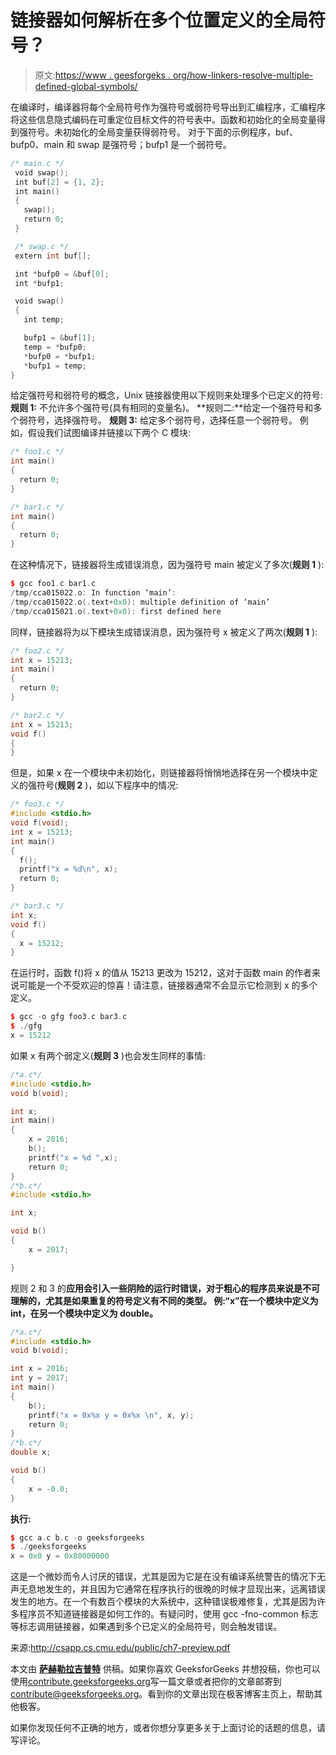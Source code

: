 # 链接器如何解析在多个位置定义的全局符号？

> 原文:[https://www . geesforgeks . org/how-linkers-resolve-multiple-defined-global-symbols/](https://www.geeksforgeeks.org/how-linkers-resolve-multiply-defined-global-symbols/)

在编译时，编译器将每个全局符号作为强符号或弱符号导出到汇编程序，汇编程序将这些信息隐式编码在可重定位目标文件的符号表中。函数和初始化的全局变量得到强符号。未初始化的全局变量获得弱符号。
对于下面的示例程序，buf、bufp0、main 和 swap 是强符号；bufp1 是一个弱符号。

```cpp
/* main.c */
 void swap();
 int buf[2] = {1, 2};
 int main()
 {
   swap();
   return 0;
 }

 /* swap.c */
 extern int buf[];

 int *bufp0 = &buf[0];
 int *bufp1;

 void swap()
 {
   int temp;

   bufp1 = &buf[1];
   temp = *bufp0;
   *bufp0 = *bufp1;
   *bufp1 = temp;
}
```

给定强符号和弱符号的概念，Unix 链接器使用以下规则来处理多个已定义的符号:
**规则 1:** 不允许多个强符号(具有相同的变量名)。
**规则二:**给定一个强符号和多个弱符号，选择强符号。
**规则 3:** 给定多个弱符号，选择任意一个弱符号。
例如，假设我们试图编译并链接以下两个 C 模块:

```cpp
/* foo1.c */       
int main()          
{                   
  return 0;       
}                  

/* bar1.c */
int main()
{
  return 0;
}
```

在这种情况下，链接器将生成错误消息，因为强符号 main 被定义了多次(**规则 1** ):

```cpp
$ gcc foo1.c bar1.c
/tmp/cca015022.o: In function ‘main’:
/tmp/cca015022.o(.text+0x0): multiple definition of ‘main’
/tmp/cca015021.o(.text+0x0): first defined here

```

同样，链接器将为以下模块生成错误消息，因为强符号 x 被定义了两次(**规则 1** ):

```cpp
/* foo2.c */
int x = 15213;
int main()
{
  return 0;
}

/* bar2.c */
int x = 15213;
void f()
{
}
```

但是，如果 x 在一个模块中未初始化，则链接器将悄悄地选择在另一个模块中定义的强符号(**规则 2** )，如以下程序中的情况:

```cpp
/* foo3.c */
#include <stdio.h>
void f(void);
int x = 15213;
int main()
{
  f();
  printf("x = %d\n", x);
  return 0;
}

/* bar3.c */
int x;
void f()
{
  x = 15212;
}
```

在运行时，函数 f()将 x 的值从 15213 更改为 15212，这对于函数 main 的作者来说可能是一个不受欢迎的惊喜！请注意，链接器通常不会显示它检测到 x 的多个定义。

```cpp
$ gcc -o gfg foo3.c bar3.c
$ ./gfg
x = 15212

```

如果 x 有两个弱定义(**规则 3** )也会发生同样的事情:

```cpp
/*a.c*/
#include <stdio.h>
void b(void);

int x;
int main()
{
    x = 2016;
    b();
    printf("x = %d ",x);
    return 0;
}
/*b.c*/
#include <stdio.h>

int x;

void b()
{
    x = 2017;

}
```

规则 2 和 3 的**应用会引入一些阴险的运行时错误，对于粗心的程序员来说是不可理解的，尤其是如果重复的符号定义有不同的类型。
例:“x”在一个模块中定义为 int，在另一个模块中定义为 double。**

```cpp
/*a.c*/
#include <stdio.h>
void b(void); 

int x = 2016;
int y = 2017;
int main()
{
    b();
    printf("x = 0x%x y = 0x%x \n", x, y);
    return 0;
}
/*b.c*/
double x;

void b()
{
    x = -0.0;
}
```

**执行:**

```cpp
$ gcc a.c b.c -o geeksforgeeks
$ ./geeksforgeeks
x = 0x0 y = 0x80000000

```

这是一个微妙而令人讨厌的错误，尤其是因为它是在没有编译系统警告的情况下无声无息地发生的，并且因为它通常在程序执行的很晚的时候才显现出来，远离错误发生的地方。在一个有数百个模块的大系统中，这种错误极难修复，尤其是因为许多程序员不知道链接器是如何工作的。有疑问时，使用 gcc -fno-common 标志等标志调用链接器，如果遇到多个已定义的全局符号，则会触发错误。

来源:http://csapp.cs.cmu.edu/public/ch7-preview.pdf

本文由 **[萨赫勒拉吉普特](https://www.linkedin.com/in/sahil-rajput-3ba2b3134/)** 供稿。如果你喜欢 GeeksforGeeks 并想投稿，你也可以使用[contribute.geeksforgeeks.org](http://www.contribute.geeksforgeeks.org)写一篇文章或者把你的文章邮寄到 contribute@geeksforgeeks.org。看到你的文章出现在极客博客主页上，帮助其他极客。

如果你发现任何不正确的地方，或者你想分享更多关于上面讨论的话题的信息，请写评论。
